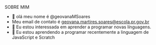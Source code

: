 SOBRE MIM 
- 👋 olá meu nome é @geovanaMSoares
- Meu email de contato é geovana.martires.soares@escola.pr.gov.br
- 👀 Eu estou interessada em aprender a programar novas línguagens.
- 🌱 Eu estou aprendendo a programar recentemente a linguagem de JavaScript e Scratch


<!---
geovanaMSoares/geovanaMSoares is a ✨ special ✨ repository because its `README.md` (this file) appears on your GitHub profile.
You can click the Preview link to take a look at your changes.
--->
